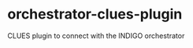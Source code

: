 orchestrator-clues-plugin
=========================

CLUES plugin to connect with the INDIGO orchestrator
